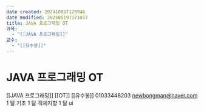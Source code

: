 ```yaml
---
date created: 20241003T120946
date modified: 20250519T171017
title: JAVA 프로그래밍 OT
과목:
  - "[[JAVA 프로그래밍]]"
교수:
  - "[[유수봉]]"
---
```


# JAVA 프로그래밍 OT

[[JAVA 프로그래밍]] [[OT]]
[[유수봉]] 01033448203 newbongman@naver.com
1 달 기초
1 달 객체지향
1 달 ui
